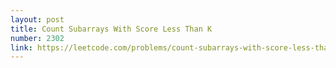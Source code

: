 ```yaml
---
layout: post
title: Count Subarrays With Score Less Than K
number: 2302
link: https://leetcode.com/problems/count-subarrays-with-score-less-than-k
---
```

